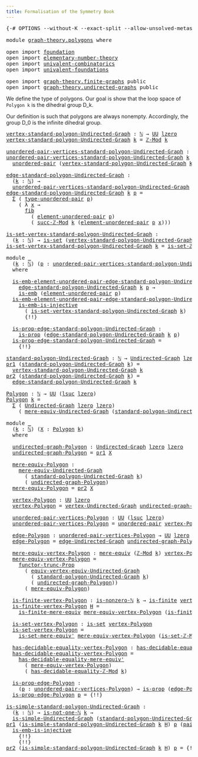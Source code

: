 ```yaml
---
title: Formalisation of the Symmetry Book
---
```


<pre class="Agda"><a id="60" class="Symbol">{-#</a> <a id="64" class="Keyword">OPTIONS</a> <a id="72" class="Pragma">--without-K</a> <a id="84" class="Pragma">--exact-split</a> <a id="98" class="Pragma">--allow-unsolved-metas</a> <a id="121" class="Symbol">#-}</a>

<a id="126" class="Keyword">module</a> <a id="133" href="graph-theory.polygons.html" class="Module">graph-theory.polygons</a> <a id="155" class="Keyword">where</a>

<a id="162" class="Keyword">open</a> <a id="167" class="Keyword">import</a> <a id="174" href="foundation.html" class="Module">foundation</a>
<a id="185" class="Keyword">open</a> <a id="190" class="Keyword">import</a> <a id="197" href="elementary-number-theory.html" class="Module">elementary-number-theory</a>
<a id="222" class="Keyword">open</a> <a id="227" class="Keyword">import</a> <a id="234" href="univalent-combinatorics.html" class="Module">univalent-combinatorics</a>
<a id="258" class="Keyword">open</a> <a id="263" class="Keyword">import</a> <a id="270" href="univalent-foundations.html" class="Module">univalent-foundations</a>

<a id="293" class="Keyword">open</a> <a id="298" class="Keyword">import</a> <a id="305" href="graph-theory.finite-graphs.html" class="Module">graph-theory.finite-graphs</a> <a id="332" class="Keyword">public</a>
<a id="339" class="Keyword">open</a> <a id="344" class="Keyword">import</a> <a id="351" href="graph-theory.undirected-graphs.html" class="Module">graph-theory.undirected-graphs</a> <a id="382" class="Keyword">public</a>
</pre>
We define the type of polygons. Our goal is show that the loop space of `Polygon k` is the dihedral group D_k.

Our definition is such that polygons are always nonempty. Accordingly, the group D_0 is the infinite dihedral group.

<pre class="Agda"><a id="vertex-standard-polygon-Undirected-Graph"></a><a id="632" href="graph-theory.polygons.html#632" class="Function">vertex-standard-polygon-Undirected-Graph</a> <a id="673" class="Symbol">:</a> <a id="675" href="elementary-number-theory.natural-numbers.html#1438" class="Datatype">ℕ</a> <a id="677" class="Symbol">→</a> <a id="679" href="Agda.Primitive.html#326" class="Primitive">UU</a> <a id="682" href="Agda.Primitive.html#764" class="Primitive">lzero</a>
<a id="688" href="graph-theory.polygons.html#632" class="Function">vertex-standard-polygon-Undirected-Graph</a> <a id="729" href="graph-theory.polygons.html#729" class="Bound">k</a> <a id="731" class="Symbol">=</a> <a id="733" href="elementary-number-theory.modular-arithmetic.html#3446" class="Function">ℤ-Mod</a> <a id="739" href="graph-theory.polygons.html#729" class="Bound">k</a>

<a id="unordered-pair-vertices-standard-polygon-Undirected-Graph"></a><a id="742" href="graph-theory.polygons.html#742" class="Function">unordered-pair-vertices-standard-polygon-Undirected-Graph</a> <a id="800" class="Symbol">:</a> <a id="802" href="elementary-number-theory.natural-numbers.html#1438" class="Datatype">ℕ</a> <a id="804" class="Symbol">→</a> <a id="806" href="Agda.Primitive.html#326" class="Primitive">UU</a> <a id="809" class="Symbol">(</a><a id="810" href="Agda.Primitive.html#780" class="Primitive">lsuc</a> <a id="815" href="Agda.Primitive.html#764" class="Primitive">lzero</a><a id="820" class="Symbol">)</a>
<a id="822" href="graph-theory.polygons.html#742" class="Function">unordered-pair-vertices-standard-polygon-Undirected-Graph</a> <a id="880" href="graph-theory.polygons.html#880" class="Bound">k</a> <a id="882" class="Symbol">=</a>
  <a id="886" href="foundation.unordered-pairs.html#2178" class="Function">unordered-pair</a> <a id="901" class="Symbol">(</a><a id="902" href="graph-theory.polygons.html#632" class="Function">vertex-standard-polygon-Undirected-Graph</a> <a id="943" href="graph-theory.polygons.html#880" class="Bound">k</a><a id="944" class="Symbol">)</a>

<a id="edge-standard-polygon-Undirected-Graph"></a><a id="947" href="graph-theory.polygons.html#947" class="Function">edge-standard-polygon-Undirected-Graph</a> <a id="986" class="Symbol">:</a>
  <a id="990" class="Symbol">(</a><a id="991" href="graph-theory.polygons.html#991" class="Bound">k</a> <a id="993" class="Symbol">:</a> <a id="995" href="elementary-number-theory.natural-numbers.html#1438" class="Datatype">ℕ</a><a id="996" class="Symbol">)</a> <a id="998" class="Symbol">→</a>
  <a id="1002" href="graph-theory.polygons.html#742" class="Function">unordered-pair-vertices-standard-polygon-Undirected-Graph</a> <a id="1060" href="graph-theory.polygons.html#991" class="Bound">k</a> <a id="1062" class="Symbol">→</a> <a id="1064" href="Agda.Primitive.html#326" class="Primitive">UU</a> <a id="1067" href="Agda.Primitive.html#764" class="Primitive">lzero</a>
<a id="1073" href="graph-theory.polygons.html#947" class="Function">edge-standard-polygon-Undirected-Graph</a> <a id="1112" href="graph-theory.polygons.html#1112" class="Bound">k</a> <a id="1114" href="graph-theory.polygons.html#1114" class="Bound">p</a> <a id="1116" class="Symbol">=</a>
  <a id="1120" href="foundation-core.dependent-pair-types.html#502" class="Record">Σ</a> <a id="1122" class="Symbol">(</a> <a id="1124" href="foundation.unordered-pairs.html#2359" class="Function">type-unordered-pair</a> <a id="1144" href="graph-theory.polygons.html#1114" class="Bound">p</a><a id="1145" class="Symbol">)</a>
    <a id="1151" class="Symbol">(</a> <a id="1153" class="Symbol">λ</a> <a id="1155" href="graph-theory.polygons.html#1155" class="Bound">x</a> <a id="1157" class="Symbol">→</a>
      <a id="1165" href="foundation-core.fibers-of-maps.html#928" class="Function">fib</a>
        <a id="1177" class="Symbol">(</a> <a id="1179" href="foundation.unordered-pairs.html#3187" class="Function">element-unordered-pair</a> <a id="1202" href="graph-theory.polygons.html#1114" class="Bound">p</a><a id="1203" class="Symbol">)</a>
        <a id="1213" class="Symbol">(</a> <a id="1215" href="elementary-number-theory.modular-arithmetic.html#5222" class="Function">succ-ℤ-Mod</a> <a id="1226" href="graph-theory.polygons.html#1112" class="Bound">k</a> <a id="1228" class="Symbol">(</a><a id="1229" href="foundation.unordered-pairs.html#3187" class="Function">element-unordered-pair</a> <a id="1252" href="graph-theory.polygons.html#1114" class="Bound">p</a> <a id="1254" href="graph-theory.polygons.html#1155" class="Bound">x</a><a id="1255" class="Symbol">)))</a>

<a id="is-set-vertex-standard-polygon-Undirected-Graph"></a><a id="1260" href="graph-theory.polygons.html#1260" class="Function">is-set-vertex-standard-polygon-Undirected-Graph</a> <a id="1308" class="Symbol">:</a>
  <a id="1312" class="Symbol">(</a><a id="1313" href="graph-theory.polygons.html#1313" class="Bound">k</a> <a id="1315" class="Symbol">:</a> <a id="1317" href="elementary-number-theory.natural-numbers.html#1438" class="Datatype">ℕ</a><a id="1318" class="Symbol">)</a> <a id="1320" class="Symbol">→</a> <a id="1322" href="foundation-core.sets.html#1099" class="Function">is-set</a> <a id="1329" class="Symbol">(</a><a id="1330" href="graph-theory.polygons.html#632" class="Function">vertex-standard-polygon-Undirected-Graph</a> <a id="1371" href="graph-theory.polygons.html#1313" class="Bound">k</a><a id="1372" class="Symbol">)</a>
<a id="1374" href="graph-theory.polygons.html#1260" class="Function">is-set-vertex-standard-polygon-Undirected-Graph</a> <a id="1422" href="graph-theory.polygons.html#1422" class="Bound">k</a> <a id="1424" class="Symbol">=</a> <a id="1426" href="elementary-number-theory.modular-arithmetic.html#4359" class="Function">is-set-ℤ-Mod</a> <a id="1439" href="graph-theory.polygons.html#1422" class="Bound">k</a>

<a id="1442" class="Keyword">module</a> <a id="1449" href="graph-theory.polygons.html#1449" class="Module">_</a>
  <a id="1453" class="Symbol">(</a><a id="1454" href="graph-theory.polygons.html#1454" class="Bound">k</a> <a id="1456" class="Symbol">:</a> <a id="1458" href="elementary-number-theory.natural-numbers.html#1438" class="Datatype">ℕ</a><a id="1459" class="Symbol">)</a> <a id="1461" class="Symbol">(</a><a id="1462" href="graph-theory.polygons.html#1462" class="Bound">p</a> <a id="1464" class="Symbol">:</a> <a id="1466" href="graph-theory.polygons.html#742" class="Function">unordered-pair-vertices-standard-polygon-Undirected-Graph</a> <a id="1524" href="graph-theory.polygons.html#1454" class="Bound">k</a><a id="1525" class="Symbol">)</a>
  <a id="1529" class="Keyword">where</a>
  
  <a id="1540" href="graph-theory.polygons.html#1540" class="Function">is-emb-element-unordered-pair-edge-standard-polygon-Undirected-Graph</a> <a id="1609" class="Symbol">:</a>
    <a id="1615" href="graph-theory.polygons.html#947" class="Function">edge-standard-polygon-Undirected-Graph</a> <a id="1654" href="graph-theory.polygons.html#1454" class="Bound">k</a> <a id="1656" href="graph-theory.polygons.html#1462" class="Bound">p</a> <a id="1658" class="Symbol">→</a> 
    <a id="1665" href="foundation-core.embeddings.html#980" class="Function">is-emb</a> <a id="1672" class="Symbol">(</a><a id="1673" href="foundation.unordered-pairs.html#3187" class="Function">element-unordered-pair</a> <a id="1696" href="graph-theory.polygons.html#1462" class="Bound">p</a><a id="1697" class="Symbol">)</a>
  <a id="1701" href="graph-theory.polygons.html#1540" class="Function">is-emb-element-unordered-pair-edge-standard-polygon-Undirected-Graph</a> <a id="1770" href="graph-theory.polygons.html#1770" class="Bound">e</a> <a id="1772" class="Symbol">=</a>
    <a id="1778" href="foundation.injective-maps.html#4595" class="Function">is-emb-is-injective</a>
      <a id="1804" class="Symbol">(</a> <a id="1806" href="graph-theory.polygons.html#1260" class="Function">is-set-vertex-standard-polygon-Undirected-Graph</a> <a id="1854" href="graph-theory.polygons.html#1454" class="Bound">k</a><a id="1855" class="Symbol">)</a>
      <a id="1863" class="Hole">{!!}</a>

  <a id="1871" href="graph-theory.polygons.html#1871" class="Function">is-prop-edge-standard-polygon-Undirected-Graph</a> <a id="1918" class="Symbol">:</a>
    <a id="1924" href="foundation-core.propositions.html#1246" class="Function">is-prop</a> <a id="1932" class="Symbol">(</a><a id="1933" href="graph-theory.polygons.html#947" class="Function">edge-standard-polygon-Undirected-Graph</a> <a id="1972" href="graph-theory.polygons.html#1454" class="Bound">k</a> <a id="1974" href="graph-theory.polygons.html#1462" class="Bound">p</a><a id="1975" class="Symbol">)</a>
  <a id="1979" href="graph-theory.polygons.html#1871" class="Function">is-prop-edge-standard-polygon-Undirected-Graph</a> <a id="2026" class="Symbol">=</a>
    <a id="2032" class="Hole">{!!}</a>

<a id="standard-polygon-Undirected-Graph"></a><a id="2038" href="graph-theory.polygons.html#2038" class="Function">standard-polygon-Undirected-Graph</a> <a id="2072" class="Symbol">:</a> <a id="2074" href="elementary-number-theory.natural-numbers.html#1438" class="Datatype">ℕ</a> <a id="2076" class="Symbol">→</a> <a id="2078" href="graph-theory.undirected-graphs.html#343" class="Function">Undirected-Graph</a> <a id="2095" href="Agda.Primitive.html#764" class="Primitive">lzero</a> <a id="2101" href="Agda.Primitive.html#764" class="Primitive">lzero</a>
<a id="2107" href="foundation-core.dependent-pair-types.html#592" class="Field">pr1</a> <a id="2111" class="Symbol">(</a><a id="2112" href="graph-theory.polygons.html#2038" class="Function">standard-polygon-Undirected-Graph</a> <a id="2146" href="graph-theory.polygons.html#2146" class="Bound">k</a><a id="2147" class="Symbol">)</a> <a id="2149" class="Symbol">=</a>
  <a id="2153" href="graph-theory.polygons.html#632" class="Function">vertex-standard-polygon-Undirected-Graph</a> <a id="2194" href="graph-theory.polygons.html#2146" class="Bound">k</a>
<a id="2196" href="foundation-core.dependent-pair-types.html#604" class="Field">pr2</a> <a id="2200" class="Symbol">(</a><a id="2201" href="graph-theory.polygons.html#2038" class="Function">standard-polygon-Undirected-Graph</a> <a id="2235" href="graph-theory.polygons.html#2235" class="Bound">k</a><a id="2236" class="Symbol">)</a> <a id="2238" class="Symbol">=</a>
  <a id="2242" href="graph-theory.polygons.html#947" class="Function">edge-standard-polygon-Undirected-Graph</a> <a id="2281" href="graph-theory.polygons.html#2235" class="Bound">k</a>

<a id="Polygon"></a><a id="2284" href="graph-theory.polygons.html#2284" class="Function">Polygon</a> <a id="2292" class="Symbol">:</a> <a id="2294" href="elementary-number-theory.natural-numbers.html#1438" class="Datatype">ℕ</a> <a id="2296" class="Symbol">→</a> <a id="2298" href="Agda.Primitive.html#326" class="Primitive">UU</a> <a id="2301" class="Symbol">(</a><a id="2302" href="Agda.Primitive.html#780" class="Primitive">lsuc</a> <a id="2307" href="Agda.Primitive.html#764" class="Primitive">lzero</a><a id="2312" class="Symbol">)</a>
<a id="2314" href="graph-theory.polygons.html#2284" class="Function">Polygon</a> <a id="2322" href="graph-theory.polygons.html#2322" class="Bound">k</a> <a id="2324" class="Symbol">=</a>
  <a id="2328" href="foundation-core.dependent-pair-types.html#502" class="Record">Σ</a> <a id="2330" class="Symbol">(</a> <a id="2332" href="graph-theory.undirected-graphs.html#343" class="Function">Undirected-Graph</a> <a id="2349" href="Agda.Primitive.html#764" class="Primitive">lzero</a> <a id="2355" href="Agda.Primitive.html#764" class="Primitive">lzero</a><a id="2360" class="Symbol">)</a>
    <a id="2366" class="Symbol">(</a> <a id="2368" href="graph-theory.undirected-graphs.html#7879" class="Function">mere-equiv-Undirected-Graph</a> <a id="2396" class="Symbol">(</a><a id="2397" href="graph-theory.polygons.html#2038" class="Function">standard-polygon-Undirected-Graph</a> <a id="2431" href="graph-theory.polygons.html#2322" class="Bound">k</a><a id="2432" class="Symbol">))</a>

<a id="2436" class="Keyword">module</a> <a id="2443" href="graph-theory.polygons.html#2443" class="Module">_</a>
  <a id="2447" class="Symbol">(</a><a id="2448" href="graph-theory.polygons.html#2448" class="Bound">k</a> <a id="2450" class="Symbol">:</a> <a id="2452" href="elementary-number-theory.natural-numbers.html#1438" class="Datatype">ℕ</a><a id="2453" class="Symbol">)</a> <a id="2455" class="Symbol">(</a><a id="2456" href="graph-theory.polygons.html#2456" class="Bound">X</a> <a id="2458" class="Symbol">:</a> <a id="2460" href="graph-theory.polygons.html#2284" class="Function">Polygon</a> <a id="2468" href="graph-theory.polygons.html#2448" class="Bound">k</a><a id="2469" class="Symbol">)</a>
  <a id="2473" class="Keyword">where</a>
  
  <a id="2484" href="graph-theory.polygons.html#2484" class="Function">undirected-graph-Polygon</a> <a id="2509" class="Symbol">:</a> <a id="2511" href="graph-theory.undirected-graphs.html#343" class="Function">Undirected-Graph</a> <a id="2528" href="Agda.Primitive.html#764" class="Primitive">lzero</a> <a id="2534" href="Agda.Primitive.html#764" class="Primitive">lzero</a>
  <a id="2542" href="graph-theory.polygons.html#2484" class="Function">undirected-graph-Polygon</a> <a id="2567" class="Symbol">=</a> <a id="2569" href="foundation-core.dependent-pair-types.html#592" class="Field">pr1</a> <a id="2573" href="graph-theory.polygons.html#2456" class="Bound">X</a>

  <a id="2578" href="graph-theory.polygons.html#2578" class="Function">mere-equiv-Polygon</a> <a id="2597" class="Symbol">:</a>
    <a id="2603" href="graph-theory.undirected-graphs.html#7879" class="Function">mere-equiv-Undirected-Graph</a>
      <a id="2637" class="Symbol">(</a> <a id="2639" href="graph-theory.polygons.html#2038" class="Function">standard-polygon-Undirected-Graph</a> <a id="2673" href="graph-theory.polygons.html#2448" class="Bound">k</a><a id="2674" class="Symbol">)</a>
      <a id="2682" class="Symbol">(</a> <a id="2684" href="graph-theory.polygons.html#2484" class="Function">undirected-graph-Polygon</a><a id="2708" class="Symbol">)</a>
  <a id="2712" href="graph-theory.polygons.html#2578" class="Function">mere-equiv-Polygon</a> <a id="2731" class="Symbol">=</a> <a id="2733" href="foundation-core.dependent-pair-types.html#604" class="Field">pr2</a> <a id="2737" href="graph-theory.polygons.html#2456" class="Bound">X</a>

  <a id="2742" href="graph-theory.polygons.html#2742" class="Function">vertex-Polygon</a> <a id="2757" class="Symbol">:</a> <a id="2759" href="Agda.Primitive.html#326" class="Primitive">UU</a> <a id="2762" href="Agda.Primitive.html#764" class="Primitive">lzero</a>
  <a id="2770" href="graph-theory.polygons.html#2742" class="Function">vertex-Polygon</a> <a id="2785" class="Symbol">=</a> <a id="2787" href="graph-theory.undirected-graphs.html#539" class="Function">vertex-Undirected-Graph</a> <a id="2811" href="graph-theory.polygons.html#2484" class="Function">undirected-graph-Polygon</a>

  <a id="2839" href="graph-theory.polygons.html#2839" class="Function">unordered-pair-vertices-Polygon</a> <a id="2871" class="Symbol">:</a> <a id="2873" href="Agda.Primitive.html#326" class="Primitive">UU</a> <a id="2876" class="Symbol">(</a><a id="2877" href="Agda.Primitive.html#780" class="Primitive">lsuc</a> <a id="2882" href="Agda.Primitive.html#764" class="Primitive">lzero</a><a id="2887" class="Symbol">)</a>
  <a id="2891" href="graph-theory.polygons.html#2839" class="Function">unordered-pair-vertices-Polygon</a> <a id="2923" class="Symbol">=</a> <a id="2925" href="foundation.unordered-pairs.html#2178" class="Function">unordered-pair</a> <a id="2940" href="graph-theory.polygons.html#2742" class="Function">vertex-Polygon</a>

  <a id="2958" href="graph-theory.polygons.html#2958" class="Function">edge-Polygon</a> <a id="2971" class="Symbol">:</a> <a id="2973" href="graph-theory.polygons.html#2839" class="Function">unordered-pair-vertices-Polygon</a> <a id="3005" class="Symbol">→</a> <a id="3007" href="Agda.Primitive.html#326" class="Primitive">UU</a> <a id="3010" href="Agda.Primitive.html#764" class="Primitive">lzero</a>
  <a id="3018" href="graph-theory.polygons.html#2958" class="Function">edge-Polygon</a> <a id="3031" class="Symbol">=</a> <a id="3033" href="graph-theory.undirected-graphs.html#763" class="Function">edge-Undirected-Graph</a> <a id="3055" href="graph-theory.polygons.html#2484" class="Function">undirected-graph-Polygon</a>

  <a id="3083" href="graph-theory.polygons.html#3083" class="Function">mere-equiv-vertex-Polygon</a> <a id="3109" class="Symbol">:</a> <a id="3111" href="foundation.mere-equivalences.html#1406" class="Function">mere-equiv</a> <a id="3122" class="Symbol">(</a><a id="3123" href="elementary-number-theory.modular-arithmetic.html#3446" class="Function">ℤ-Mod</a> <a id="3129" href="graph-theory.polygons.html#2448" class="Bound">k</a><a id="3130" class="Symbol">)</a> <a id="3132" href="graph-theory.polygons.html#2742" class="Function">vertex-Polygon</a>
  <a id="3149" href="graph-theory.polygons.html#3083" class="Function">mere-equiv-vertex-Polygon</a> <a id="3175" class="Symbol">=</a>
    <a id="3181" href="foundation.functoriality-propositional-truncation.html#1451" class="Function">functor-trunc-Prop</a>
      <a id="3206" class="Symbol">(</a> <a id="3208" href="graph-theory.undirected-graphs.html#5889" class="Function">equiv-vertex-equiv-Undirected-Graph</a>
        <a id="3252" class="Symbol">(</a> <a id="3254" href="graph-theory.polygons.html#2038" class="Function">standard-polygon-Undirected-Graph</a> <a id="3288" href="graph-theory.polygons.html#2448" class="Bound">k</a><a id="3289" class="Symbol">)</a>
        <a id="3299" class="Symbol">(</a> <a id="3301" href="graph-theory.polygons.html#2484" class="Function">undirected-graph-Polygon</a><a id="3325" class="Symbol">))</a>
      <a id="3334" class="Symbol">(</a> <a id="3336" href="graph-theory.polygons.html#2578" class="Function">mere-equiv-Polygon</a><a id="3354" class="Symbol">)</a>

  <a id="3359" href="graph-theory.polygons.html#3359" class="Function">is-finite-vertex-Polygon</a> <a id="3384" class="Symbol">:</a> <a id="3386" href="elementary-number-theory.natural-numbers.html#1920" class="Function">is-nonzero-ℕ</a> <a id="3399" href="graph-theory.polygons.html#2448" class="Bound">k</a> <a id="3401" class="Symbol">→</a> <a id="3403" href="univalent-combinatorics.finite-types.html#3736" class="Function">is-finite</a> <a id="3413" href="graph-theory.polygons.html#2742" class="Function">vertex-Polygon</a>
  <a id="3430" href="graph-theory.polygons.html#3359" class="Function">is-finite-vertex-Polygon</a> <a id="3455" href="graph-theory.polygons.html#3455" class="Bound">H</a> <a id="3457" class="Symbol">=</a>
    <a id="3463" href="univalent-combinatorics.finite-types.html#7573" class="Function">is-finite-mere-equiv</a> <a id="3484" href="graph-theory.polygons.html#3083" class="Function">mere-equiv-vertex-Polygon</a> <a id="3510" class="Symbol">(</a><a id="3511" href="univalent-combinatorics.finite-types.html#6228" class="Function">is-finite-ℤ-Mod</a> <a id="3527" href="graph-theory.polygons.html#3455" class="Bound">H</a><a id="3528" class="Symbol">)</a>

  <a id="3533" href="graph-theory.polygons.html#3533" class="Function">is-set-vertex-Polygon</a> <a id="3555" class="Symbol">:</a> <a id="3557" href="foundation-core.sets.html#1099" class="Function">is-set</a> <a id="3564" href="graph-theory.polygons.html#2742" class="Function">vertex-Polygon</a>
  <a id="3581" href="graph-theory.polygons.html#3533" class="Function">is-set-vertex-Polygon</a> <a id="3603" class="Symbol">=</a>
    <a id="3609" href="foundation.mere-equivalences.html#3465" class="Function">is-set-mere-equiv&#39;</a> <a id="3628" href="graph-theory.polygons.html#3083" class="Function">mere-equiv-vertex-Polygon</a> <a id="3654" class="Symbol">(</a><a id="3655" href="elementary-number-theory.modular-arithmetic.html#4359" class="Function">is-set-ℤ-Mod</a> <a id="3668" href="graph-theory.polygons.html#2448" class="Bound">k</a><a id="3669" class="Symbol">)</a>

  <a id="3674" href="graph-theory.polygons.html#3674" class="Function">has-decidable-equality-vertex-Polygon</a> <a id="3712" class="Symbol">:</a> <a id="3714" href="foundation.decidable-equality.html#1785" class="Function">has-decidable-equality</a> <a id="3737" href="graph-theory.polygons.html#2742" class="Function">vertex-Polygon</a>
  <a id="3754" href="graph-theory.polygons.html#3674" class="Function">has-decidable-equality-vertex-Polygon</a> <a id="3792" class="Symbol">=</a>
    <a id="3798" href="foundation.mere-equivalences.html#4004" class="Function">has-decidable-equality-mere-equiv&#39;</a>
      <a id="3839" class="Symbol">(</a> <a id="3841" href="graph-theory.polygons.html#3083" class="Function">mere-equiv-vertex-Polygon</a><a id="3866" class="Symbol">)</a>
      <a id="3874" class="Symbol">(</a> <a id="3876" href="elementary-number-theory.modular-arithmetic.html#4091" class="Function">has-decidable-equality-ℤ-Mod</a> <a id="3905" href="graph-theory.polygons.html#2448" class="Bound">k</a><a id="3906" class="Symbol">)</a>

  <a id="3911" href="graph-theory.polygons.html#3911" class="Function">is-prop-edge-Polygon</a> <a id="3932" class="Symbol">:</a>
    <a id="3938" class="Symbol">(</a><a id="3939" href="graph-theory.polygons.html#3939" class="Bound">p</a> <a id="3941" class="Symbol">:</a> <a id="3943" href="graph-theory.polygons.html#2839" class="Function">unordered-pair-vertices-Polygon</a><a id="3974" class="Symbol">)</a> <a id="3976" class="Symbol">→</a> <a id="3978" href="foundation-core.propositions.html#1246" class="Function">is-prop</a> <a id="3986" class="Symbol">(</a><a id="3987" href="graph-theory.polygons.html#2958" class="Function">edge-Polygon</a> <a id="4000" href="graph-theory.polygons.html#3939" class="Bound">p</a><a id="4001" class="Symbol">)</a>
  <a id="4005" href="graph-theory.polygons.html#3911" class="Function">is-prop-edge-Polygon</a> <a id="4026" href="graph-theory.polygons.html#4026" class="Bound">p</a> <a id="4028" class="Symbol">=</a> <a id="4030" class="Hole">{!!}</a>

<a id="is-simple-standard-polygon-Undirected-Graph"></a><a id="4036" href="graph-theory.polygons.html#4036" class="Function">is-simple-standard-polygon-Undirected-Graph</a> <a id="4080" class="Symbol">:</a>
  <a id="4084" class="Symbol">(</a><a id="4085" href="graph-theory.polygons.html#4085" class="Bound">k</a> <a id="4087" class="Symbol">:</a> <a id="4089" href="elementary-number-theory.natural-numbers.html#1438" class="Datatype">ℕ</a><a id="4090" class="Symbol">)</a> <a id="4092" class="Symbol">→</a> <a id="4094" href="elementary-number-theory.natural-numbers.html#2074" class="Function">is-not-one-ℕ</a> <a id="4107" href="graph-theory.polygons.html#4085" class="Bound">k</a> <a id="4109" class="Symbol">→</a>
  <a id="4113" href="graph-theory.undirected-graphs.html#15829" class="Function">is-simple-Undirected-Graph</a> <a id="4140" class="Symbol">(</a><a id="4141" href="graph-theory.polygons.html#2038" class="Function">standard-polygon-Undirected-Graph</a> <a id="4175" href="graph-theory.polygons.html#4085" class="Bound">k</a><a id="4176" class="Symbol">)</a>
<a id="4178" href="foundation-core.dependent-pair-types.html#592" class="Field">pr1</a> <a id="4182" class="Symbol">(</a><a id="4183" href="graph-theory.polygons.html#4036" class="Function">is-simple-standard-polygon-Undirected-Graph</a> <a id="4227" href="graph-theory.polygons.html#4227" class="Bound">k</a> <a id="4229" href="graph-theory.polygons.html#4229" class="Bound">H</a><a id="4230" class="Symbol">)</a> <a id="4232" href="graph-theory.polygons.html#4232" class="Bound">p</a> <a id="4234" class="Symbol">(</a><a id="4235" href="foundation-core.dependent-pair-types.html#575" class="InductiveConstructor">pair</a> <a id="4240" href="graph-theory.polygons.html#4240" class="Bound">x</a> <a id="4242" class="Symbol">(</a><a id="4243" href="foundation-core.dependent-pair-types.html#575" class="InductiveConstructor">pair</a> <a id="4248" href="graph-theory.polygons.html#4248" class="Bound">y</a> <a id="4250" href="graph-theory.polygons.html#4250" class="Bound">α</a><a id="4251" class="Symbol">))</a> <a id="4254" class="Symbol">=</a>
  <a id="4258" href="foundation.injective-maps.html#4595" class="Function">is-emb-is-injective</a>
    <a id="4282" class="Hole">{!!}</a>
    <a id="4291" class="Hole">{!!}</a>
<a id="4296" href="foundation-core.dependent-pair-types.html#604" class="Field">pr2</a> <a id="4300" class="Symbol">(</a><a id="4301" href="graph-theory.polygons.html#4036" class="Function">is-simple-standard-polygon-Undirected-Graph</a> <a id="4345" href="graph-theory.polygons.html#4345" class="Bound">k</a> <a id="4347" href="graph-theory.polygons.html#4347" class="Bound">H</a><a id="4348" class="Symbol">)</a> <a id="4350" href="graph-theory.polygons.html#4350" class="Bound">p</a> <a id="4352" class="Symbol">=</a> <a id="4354" class="Hole">{!!}</a>
</pre>